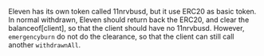 Eleven has its own token called 11nrvbusd, but it use ERC20 as basic token.
In normal withdrawn, Eleven should return back the ERC20, and clear the balanceof[client], so that the client should have no 11nrvbusd.
However, `emergencyburn` do not do the clearance, so that the client can still call another `withdrawnAll`.